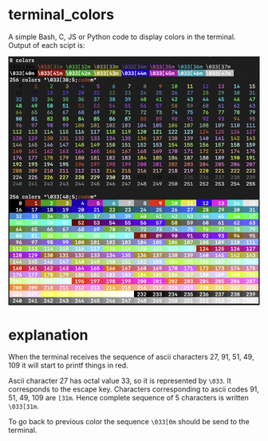 # terminal_colors
A simple Bash, C, JS or Python code to display colors in the terminal. Output of each scipt is:

![all colors](https://github.com/fderepas/terminal_colors/blob/main/colors.png?raw=true)
 
# explanation

When the terminal receives the sequence of ascii characters 27, 91, 51, 49, 109 it will start to printf things in red.

Ascii character 27 has octal value 33, so it is represented by ```\033```. It corresponds to the escape key. Characters corresponding to ascii codes 91, 51, 49, 109 are ```[31m```. Hence complete sequence of 5 characters is written ```\033[31m```.

To go back to previous color the sequence ```\033[0m``` should be send to the terminal.